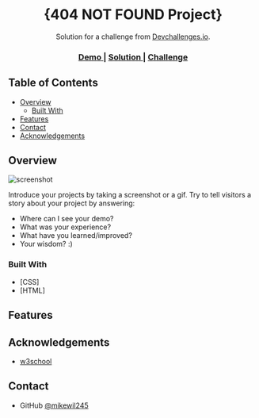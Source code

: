<!-- Please update value in the {}  -->

<h1 align="center">{404 NOT FOUND Project}</h1>

<div align="center">
   Solution for a challenge from  <a href="http://devchallenges.io" target="_blank">Devchallenges.io</a>.
</div>

<div align="center">
  <h3>
    <a href="https://mikewil245.github.io/404-NOT-FOUND-Project/">
      Demo
    </a>
    <span> | </span>
    <a href="https://github.com/mikewil245/404-NOT-FOUND-Project.git">
      Solution
    </a>
    <span> | </span>
    <a href="https://devchallenges.io/challenges/wBunSb7FPrIepJZAg0sY">
      Challenge
    </a>
  </h3>
</div>

<!-- TABLE OF CONTENTS -->

## Table of Contents

- [Overview](#overview)
  - [Built With](#built-with)
- [Features](#features)
- [Contact](#contact)
- [Acknowledgements](#acknowledgements)

<!-- OVERVIEW -->

## Overview

![screenshot](https://user-images.githubusercontent.com/16707738/92399059-5716eb00-f132-11ea-8b14-bcacdc8ec97b.png)

Introduce your projects by taking a screenshot or a gif. Try to tell visitors a story about your project by answering:

- Where can I see your demo?
- What was your experience?
- What have you learned/improved?
- Your wisdom? :)

### Built With
- [CSS]
- [HTML]


## Features



## Acknowledgements

<!-- This section should list any articles or add-ons/plugins that helps you to complete the project. This is optional but it will help you in the future. For exmpale -->

- [w3school](https://www.w3schools.com/html/html_basic.asp)


## Contact
- GitHub [@mikewil245](https://github.com/mikewil245)

